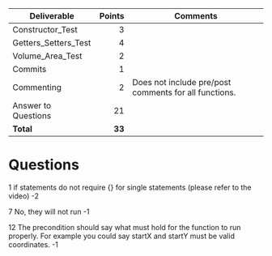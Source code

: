 | Deliverable          | Points | Comments |
| -------------------- | ------:| ---------|
| Constructor_Test     |  3     | |
| Getters_Setters_Test |  4     | |
| Volume_Area_Test     |  2     | |
| Commits              |  1     | |
| Commenting           |  2     | Does not include pre/post comments for all functions. |
| Answer to Questions  |  21    | |
| **Total**            | **33** | |


# Questions

1 if statements do not require {} for single statements (please refer to the video) -2

7 No, they will not run -1

12 The precondition should say what must hold for the function to run properly.  For example you could say startX and startY must be valid coordinates. -1
